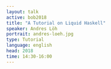 ```yaml
---
layout: talk
active: bob2018
title: "A Tutorial on Liquid Haskell"
speaker: Andres Löh
portrait: andres-loeh.jpg
type: Tutorial
language: english
head: 2018
time: 14:30-16:00
---
```

